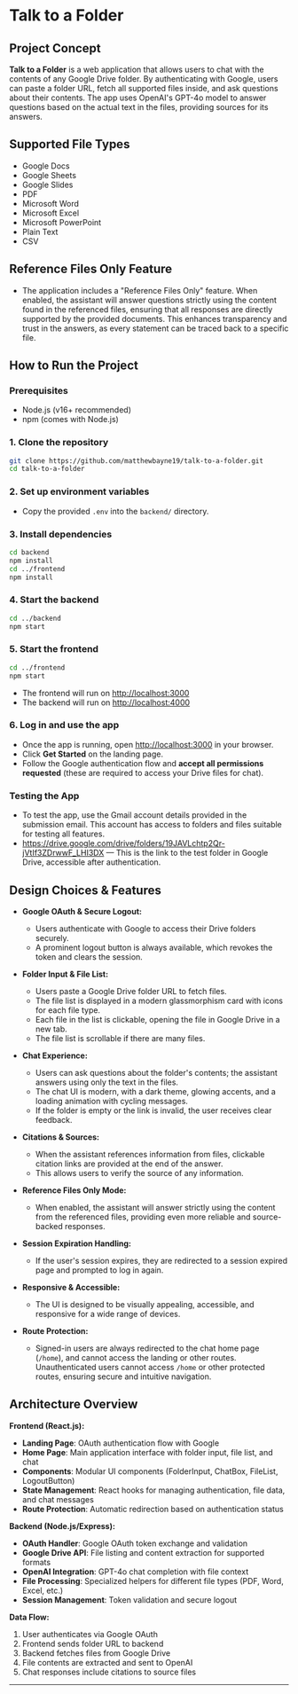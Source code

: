 # Talk to a Folder

## Project Concept

**Talk to a Folder** is a web application that allows users to chat with the contents of any Google Drive folder. By authenticating with Google, users can paste a folder URL, fetch all supported files inside, and ask questions about their contents. The app uses OpenAI's GPT-4o model to answer questions based on the actual text in the files, providing sources for its answers.

## Supported File Types

- Google Docs
- Google Sheets
- Google Slides
- PDF
- Microsoft Word
- Microsoft Excel
- Microsoft PowerPoint
- Plain Text
- CSV

## Reference Files Only Feature

- The application includes a "Reference Files Only" feature. When enabled, the assistant will answer questions strictly using the content found in the referenced files, ensuring that all responses are directly supported by the provided documents. This enhances transparency and trust in the answers, as every statement can be traced back to a specific file.

## How to Run the Project

### Prerequisites
- Node.js (v16+ recommended)
- npm (comes with Node.js)

### 1. Clone the repository
```bash
git clone https://github.com/matthewbayne19/talk-to-a-folder.git
cd talk-to-a-folder
```

### 2. Set up environment variables
- Copy the provided `.env` into the `backend/` directory. 

### 3. Install dependencies
```bash
cd backend
npm install
cd ../frontend
npm install
```

### 4. Start the backend
```bash
cd ../backend
npm start
```

### 5. Start the frontend
```bash
cd ../frontend
npm start
```

- The frontend will run on [http://localhost:3000](http://localhost:3000)
- The backend will run on [http://localhost:4000](http://localhost:4000)

### 6. Log in and use the app
- Once the app is running, open [http://localhost:3000](http://localhost:3000) in your browser.
- Click **Get Started** on the landing page.
- Follow the Google authentication flow and **accept all permissions requested** (these are required to access your Drive files for chat).

### Testing the App

- To test the app, use the Gmail account details provided in the submission email. This account has access to folders and files suitable for testing all features.
- https://drive.google.com/drive/folders/19JAVLchtp2Qr-jVtIf3ZDrwwF_LHI3DX — This is the link to the test folder in Google Drive, accessible after authentication.

## Design Choices & Features

- **Google OAuth & Secure Logout:**
  - Users authenticate with Google to access their Drive folders securely.
  - A prominent logout button is always available, which revokes the token and clears the session.

- **Folder Input & File List:**
  - Users paste a Google Drive folder URL to fetch files.
  - The file list is displayed in a modern glassmorphism card with icons for each file type.
  - Each file in the list is clickable, opening the file in Google Drive in a new tab.
  - The file list is scrollable if there are many files.

- **Chat Experience:**
  - Users can ask questions about the folder's contents; the assistant answers using only the text in the files.
  - The chat UI is modern, with a dark theme, glowing accents, and a loading animation with cycling messages.
  - If the folder is empty or the link is invalid, the user receives clear feedback.

- **Citations & Sources:**
  - When the assistant references information from files, clickable citation links are provided at the end of the answer.
  - This allows users to verify the source of any information.

- **Reference Files Only Mode:**
  - When enabled, the assistant will answer strictly using the content from the referenced files, providing even more reliable and source-backed responses.

- **Session Expiration Handling:**
  - If the user's session expires, they are redirected to a session expired page and prompted to log in again.

- **Responsive & Accessible:**
  - The UI is designed to be visually appealing, accessible, and responsive for a wide range of devices.

- **Route Protection:**
  - Signed-in users are always redirected to the chat home page (`/home`), and cannot access the landing or other routes. Unauthenticated users cannot access `/home` or other protected routes, ensuring secure and intuitive navigation.

## Architecture Overview

**Frontend (React.js):**
- **Landing Page**: OAuth authentication flow with Google
- **Home Page**: Main application interface with folder input, file list, and chat
- **Components**: Modular UI components (FolderInput, ChatBox, FileList, LogoutButton)
- **State Management**: React hooks for managing authentication, file data, and chat messages
- **Route Protection**: Automatic redirection based on authentication status

**Backend (Node.js/Express):**
- **OAuth Handler**: Google OAuth token exchange and validation
- **Google Drive API**: File listing and content extraction for supported formats
- **OpenAI Integration**: GPT-4o chat completion with file context
- **File Processing**: Specialized helpers for different file types (PDF, Word, Excel, etc.)
- **Session Management**: Token validation and secure logout

**Data Flow:**
1. User authenticates via Google OAuth
2. Frontend sends folder URL to backend
3. Backend fetches files from Google Drive
4. File contents are extracted and sent to OpenAI
5. Chat responses include citations to source files

---

